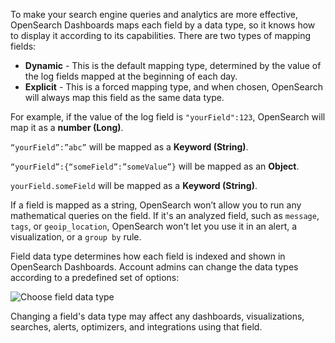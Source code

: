To make your search engine queries and analytics are more effective, OpenSearch Dashboards maps each field by a data type, so it knows how to display it according to its capabilities. There are two types of mapping fields:

* **Dynamic** - This is the default mapping type, determined by the value of the log fields mapped at the beginning of each day.
* **Explicit** - This is a forced mapping type, and when chosen, OpenSearch will always map this field as the same data type.

For example, if the value of the log field is `"yourField":123`, OpenSearch will map it as a **number (Long)**.

`“yourField”:”abc”` will be mapped as a **Keyword (String)**.

`“yourField”:{“someField”:”someValue”}` will be mapped as an **Object**.

`yourField.someField` will be mapped as a **Keyword (String)**.

If a field is mapped as a string, OpenSearch won’t allow you to run any mathematical queries on the field.
If it's an analyzed field, such as `message`, `tags`, or `geoip_location`, OpenSearch won't let you use it in an alert, a visualization, or a `group by` rule.

Field data type determines how each field is indexed and shown in OpenSearch Dashboards. Account admins can change the data types according to a predefined set of options:

![Choose field data type](https://dytvr9ot2sszz.cloudfront.net/logz-docs/kibana-mapping/mapping-fields-main.png)

Changing a field's data type may affect any dashboards, visualizations, searches, alerts, optimizers, and integrations using that field.